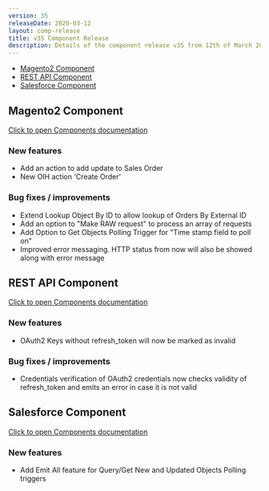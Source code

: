 ```yaml
---
version: 35
releaseDate: 2020-03-12
layout: comp-release
title: v35 Component Release
description: Details of the component release v35 from 12th of March 2020
---
```


*   [Magento2 Component](#magento2-component)
*   [REST API Component](#rest-api-component)
*   [Salesforce Component](#salesforce-component)

## Magento2 Component
[Click to open Components documentation](/components/magento2/)

### New features
* Add an action to add update to Sales Order
* New OIH action 'Create Order'

### Bug fixes / improvements
* Extend Lookup Object By ID to allow lookup of Orders By External ID
* Add an option to "Make RAW request" to process an array of requests
* Add Option to Get Objects Polling Trigger for "Time stamp field to poll on"
* Improved error messaging. HTTP status from now will also be showed along with error message 

## REST API Component
[Click to open Components documentation](/components/rest-api/)

### New features
* OAuth2 Keys without refresh_token will now be marked as invalid

### Bug fixes / improvements
* Credentials verification of OAuth2 credentials now checks validity of refresh_token and emits an error in case it is not valid

## Salesforce Component
[Click to open Components documentation](/components/salesforce/)

### New features
* Add Emit All feature for Query/Get New and Updated Objects Polling triggers
